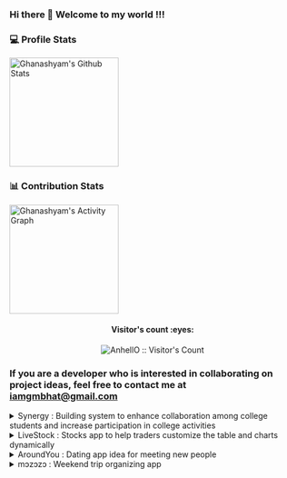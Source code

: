 ### Hi there 👋 Welcome to my world !!!

<!--
**Ghanashyam-Bhat/Ghanashyam-Bhat** is a ✨ _special_ ✨ repository because its `README.md` (this file) appears on your GitHub profile.

Here are some ideas to get you started:


- 🔭 I’m currently working on ...
- 🌱 I’m currently learning ...
- 👯 I’m looking to collaborate on ...
- 🤔 I’m looking for help with ...
- 💬 Ask me about ...
- 📫 How to reach me: ...
- 😄 Pronouns: ...
- ⚡ Fun fact: ...

-->

### 💻 Profile Stats 

<img alt="Ghanashyam's Github Stats" src="https://github-readme-stats.vercel.app/api/?username=Ghanashyam-Bhat&show_icons=true&include_all_commits=true&count_private=true&theme=react&hide_border=true&bg_color=1F222E&title_color=F85D7F&icon_color=F8D866" height="192px"/> 

### 📊 Contribution Stats 
<img alt="Ghanashyam's Activity Graph" src="https://github-readme-activity-graph.cyclic.app/graph/?username=Ghanashyam-Bhat&bg_color=1F222E&color=F8D866&line=F85D7F&point=FFFFFF&hide_border=true" height="192px"/>
  
<h4 align="center">Visitor's count :eyes:</h4>
<p align="center"><img src="https://profile-counter.glitch.me/{Ghanashyam-Bhat}/count.svg" alt="AnhellO :: Visitor's Count" /></p>

### If you are a developer who is interested in collaborating on project ideas, feel free to contact me at iamgmbhat@gmail.com

<details>
  <summary>
    Synergy :  Building system to enhance collaboration among college students and increase participation in college activities
  </summary>
  Project Title: Synergy - A Collaboration and Engagement System for College Students

  **Project Overview:**
  Synergy is a proposed software system designed to enhance collaboration among college students and increase participation in college activities. The system aims to provide value to students for their active participation in various college activities, including in-house competitions, class engagement, and collaborative projects. The software will allow students to earn credits, which can be redeemed for various benefits within the college, including access to exclusive events, college merchandise, and other rewards.

  **Objectives:**
  1. To increase student engagement and participation in college activities.
  2. To promote collaboration and networking among college students.
  3. To incentivize good classroom engagement and active participation in class.
  4. To promote a freelancing culture within the university.
  5. To explore the use of blockchain technology to make synergy credits as cryptocurrency.

  **Features:**
  1. Synergy credit system to earn and redeem credits for various benefits.
  2. Collaboration platform to promote teamwork and freelancing culture.
  3. Incentivization system for good classroom engagement and active participation in class.
  4. Blockchain technology integration to make synergy credits as cryptocurrency.
  5. Comprehensive dashboard for tracking progress and credits.

  **Technologies:**
  1. Web development technologies (HTML, CSS, JavaScript)
  2. Database technologies (MySQL, MongoDB)
  3. Blockchain technology (Ethereum, Smart Contracts)
  4. Cloud hosting services (AWS, Azure, Google Cloud)

  **Deliverables:**
  1. Web-based application with a user-friendly interface.
  2. A functional synergy credit system to earn and redeem credits.
  3. A collaboration platform for students to work on projects together.
  4. A dashboard for tracking progress and credits.
  5. Documentation and user manuals.

  **Conclusion:**
  Synergy is an innovative software system that will revolutionize the way college students engage and collaborate with each other. It will incentivize good behavior in the classroom and promote a culture of teamwork and collaboration, providing students with valuable rewards for their active participation in college activities. By integrating blockchain technology, Synergy has the potential to become a leading platform for the exchange of cryptocurrency within colleges and universities.
</details>

<details>
  <summary>
    LiveStock : Stocks app to help traders customize the table and charts dynamically
  </summary>
</details> 

<details>
  <summary>
    AroundYou : Dating app idea for meeting new people
  </summary>
</details> 

<details>
  <summary>
    mɔzɔzɔ : Weekend trip organizing app
  </summary>
</details> 

